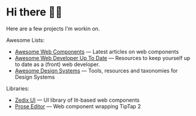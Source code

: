 # Hi there 👋🏻

Here are a few projects I'm workin on.

Awesome Lists:
- [Awesome Web Components](https://github.com/zedix/awesome-web-components/) — Latest articles on web components
- [Awesome Web Developer Up To Date](https://github.com/zedix/awesome-web-developer-up-to-date) — Resources to keep yourself up to date as a (front) web developer.
- [Awesome Design Systems](https://github.com/zedix/awesome-design-systems) — Tools, resources and taxonomies for Design Systems

Libraries:
- [Zedix UI](https://github.com/zedix/zedix-ui) — UI library of lit-based web components
- [Prose Editor](https://github.com/zedix/prose-editor-element) — Web component wrapping TipTap 2
